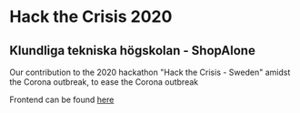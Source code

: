 # Hack the Crisis 2020
## Klundliga tekniska högskolan - ShopAlone

Our contribution to the 2020 hackathon "Hack the Crisis - Sweden" amidst the Corona outbreak, to ease the Corona outbreak

Frontend can be found [here](https://github.com/CreatlV/hack-the-crisis-frontend)
